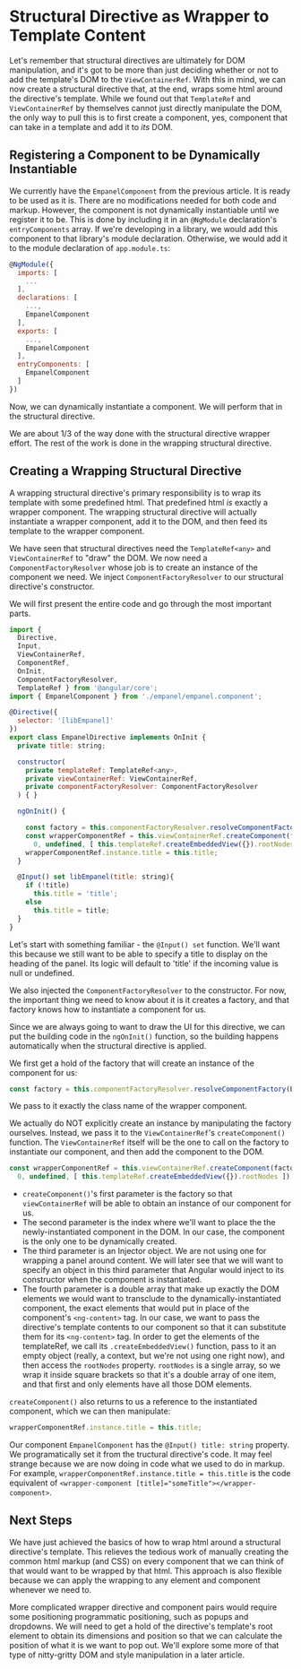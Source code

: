 # Structural Directive as Wrapper to Template Content

Let's remember that structural directives are ultimately for DOM manipulation, and it's got to be more than just deciding whether or not to add the template's DOM
to the `ViewContainerRef`. With this in mind, we can now create a structural directive that, at the end, wraps some html around the directive's template. While we
found out that `TemplateRef` and `ViewContainerRef` by themselves cannot just directly manipulate the DOM, the only way to pull this is to first create a
component, yes, component that can take in a template and add it to *its* DOM.

## Registering a Component to be Dynamically Instantiable

We currently have the `EmpanelComponent` from the previous article. It is ready to be used as it is. There are no modifications needed for both code and markup.
However, the component is not dynamically instantiable until we register it to be. This is done by including it in an `@NgModule` declaration's `entryComponents`
array. If we're developing in a library, we would add this component to that library's module declaration. Otherwise, we would add it to the module declaration of
`app.module.ts`:

```javascript
@NgModule({
  imports: [
    ...
  ],
  declarations: [
    ...,
    EmpanelComponent
  ],
  exports: [
    ...,    
    EmpanelComponent
  ],
  entryComponents: [
    EmpanelComponent
  ]
})
```
Now, we can dynamically instantiate a component. We will perform that in the structural directive.

We are about 1/3 of the way done with the structural directive wrapper effort. The rest of the work is done in the wrapping structural directive.

## Creating a Wrapping Structural Directive

A wrapping structural directive's primary responsibility is to wrap its template with some predefined html. That predefined html *is* exactly a wrapper component.
The wrapping structural directive will actually instantiate a wrapper component, add it to the DOM, and then feed its template to the wrapper component.

We have seen that structural directives need the `TemplateRef<any>` and `ViewContainerRef` to "draw" the DOM. We now need a `ComponentFactoryResolver` whose
job is to create an instance of the component we need. We inject `ComponentFactoryResolver` to our structural directive's constructor.

We will first present the entire code and go through the most important parts.

```javascript
import {
  Directive,
  Input,
  ViewContainerRef,
  ComponentRef,
  OnInit,
  ComponentFactoryResolver,
  TemplateRef } from '@angular/core';
import { EmpanelComponent } from './empanel/empanel.component';

@Directive({
  selector: '[libEmpanel]'
})
export class EmpanelDirective implements OnInit {
  private title: string;

  constructor(
    private templateRef: TemplateRef<any>,
    private viewContainerRef: ViewContainerRef,
    private componentFactoryResolver: ComponentFactoryResolver
  ) { }

  ngOnInit() {

    const factory = this.componentFactoryResolver.resolveComponentFactory(EmpanelComponent);
    const wrapperComponentRef = this.viewContainerRef.createComponent(factory,
      0, undefined, [ this.templateRef.createEmbeddedView({}).rootNodes ]);
    wrapperComponentRef.instance.title = this.title;
  }

  @Input() set libEmpanel(title: string){
    if (!title)
      this.title = 'title';
    else
      this.title = title;
  }
}
```

Let's start with something familiar - the `@Input() set` function. We'll want this because we still want to be able to specify a title to display on the heading
of the panel. Its logic will default to 'title' if the incoming value is null or undefined.

We also injected the `ComponentFactoryResolver` to the constructor. For now, the important thing we need to know about it is it creates a factory, and that factory
knows how to instantiate a component for us.

Since we are always going to want to draw the UI for this directive, we can put the building code in the `ngOnInit()` function, so the building happens automatically
when the structural directive is applied.

We first get a hold of the factory that will create an instance of the component for us:

```javascript
const factory = this.componentFactoryResolver.resolveComponentFactory(EmpanelComponent);
```

We pass to it exactly the class name of the wrapper component.

We actually do NOT explicitly create an instance by manipulating the factory ourselves. Instead, we pass it to the `ViewContainerRef`'s `createComponent()`
function. The `ViewContainerRef` itself will be the one to call on the factory to instantiate our component, and then add the component to the DOM. 

```javascript
const wrapperComponentRef = this.viewContainerRef.createComponent(factory,
  0, undefined, [ this.templateRef.createEmbeddedView({}).rootNodes ]);
```
* `createComponent()`'s first parameter is the factory so that `viewContainerRef` will be able to obtain an instance of our component for us.
*  The second parameter is the index where we'll want to place the the newly-instantiated component in the DOM. In our case, the component is the only one to be
dynamically created.
*  The third parameter is an Injector object. We are not using one for wrapping a panel around content. We will later see that we will want to specify an object
in this third parameter that Angular would inject to its constructor when the component is instantiated.
*  The fourth parameter is a double array that make up exactly the DOM elements we would want to transclude to the dynamically-instantiated component, the exact
elements that would put in place of the component's `<ng-content>` tag. In our case, we want to pass the directive's template contents to our component so that
it can substitute them for its `<ng-content>` tag. In order to get the elements of the templateRef, we call its `.createEmbeddedView()` function, pass to it an
empty object (really, a context, but we're not using one right now), and then access the `rootNodes` property. `rootNodes` is a single array, so we wrap it inside
square brackets so that it's a double array of one item, and that first and only elements have all those DOM elements.

`createComponent()` also returns to us a reference to the instantiated component, which we can then manipulate:

```javascript
wrapperComponentRef.instance.title = this.title;
```

Our component `EmpanelComponent` has the `@Input() title: string` property. We programatically set it from the tructural directive's code. It may feel strange
because we are now doing in code what we used to do in markup. For example, `wrapperComponentRef.instance.title = this.title` is the code equivalent of 
`<wrapper-component [title]="someTitle"></wrapper-component>`.

## Next Steps

We have just achieved the basics of how to wrap html around a structural directive's template. This relieves the tedious work of manually creating the common html
markup (and CSS) on every component that we can think of that would want to be wrapped by that html. This approach is also flexible because we can apply the wrapping
to any element and component whenever we need to.

More complicated wrapper directive and component pairs would require some positioning programmatic positioning, such as popups and dropdowns. We will need to get
a hold of the directive's template's root element to obtain its dimensions and position so that we can calculate the position of what it is we want to pop out.
We'll explore some more of that type of nitty-gritty DOM and style manipulation in a later article.